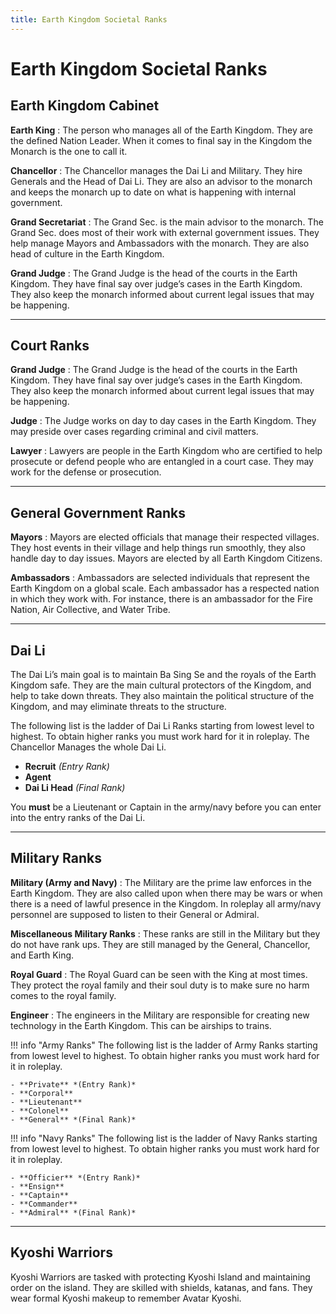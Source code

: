 ```yaml
---
title: Earth Kingdom Societal Ranks
---
```


# Earth Kingdom Societal Ranks

## Earth Kingdom Cabinet

**Earth King**
:   The person who manages all of the Earth Kingdom. They are the defined Nation Leader. When it comes to final say in the Kingdom the Monarch is the one to call it. 

**Chancellor**
:   The Chancellor manages the Dai Li and Military. They hire Generals and the Head of Dai Li. They are also an advisor to the monarch and keeps the monarch up to date on what is happening with internal government.

**Grand Secretariat**
:   The Grand Sec. is the main advisor to the monarch. The Grand Sec. does most of their work with external government issues. They help manage Mayors and Ambassadors with the monarch. They are also head of culture in the Earth Kingdom. 

**Grand Judge**
:   The Grand Judge is the head of the courts in the Earth Kingdom. They have final say over judge’s cases in the Earth Kingdom. They also keep the monarch informed about current legal issues that may be happening. 
* * *

## Court Ranks

**Grand Judge**
:   The Grand Judge is the head of the courts in the Earth Kingdom. They have final say over judge’s cases in the Earth Kingdom. They also keep the monarch informed about current legal issues that may be happening. 

**Judge**
:   The Judge works on day to day cases in the Earth Kingdom. They may preside over cases regarding criminal and civil matters. 

**Lawyer**
:   Lawyers are people in the Earth Kingdom who are certified to help prosecute or defend people who are entangled in a court case. They may work for the defense or prosecution.
* * *

## General Government Ranks

**Mayors**
:   Mayors are elected officials that manage their respected villages. They host events in their village and help things run smoothly, they also handle day to day issues. Mayors are elected by all Earth Kingdom Citizens.

**Ambassadors**
:   Ambassadors are selected individuals that represent the Earth Kingdom on a global scale. Each ambassador has a respected nation in which they work with. For instance, there is an ambassador for the Fire Nation, Air Collective, and Water Tribe. 
* * *

## Dai Li

The Dai Li’s main goal is to maintain Ba Sing Se and the royals of the Earth Kingdom safe. They are the main cultural protectors of the Kingdom, and help to take down threats. They also maintain the political structure of the Kingdom, and may eliminate threats to the structure. 

The following list is the ladder of Dai Li Ranks starting from lowest level to highest. To obtain higher ranks you must work hard for it in roleplay. The Chancellor Manages the whole Dai Li.

- **Recruit** *(Entry Rank)*
- **Agent**
- **Dai Li Head** *(Final Rank)*

You **must** be a Lieutenant or Captain in the army/navy before you can enter into the entry ranks of the Dai Li.
* * *

## Military Ranks

**Military (Army and Navy)**
:   The Military are the prime law enforces in the Earth Kingdom. They are also called upon when there may be wars or when there is a need of lawful presence in the Kingdom. In roleplay all army/navy personnel are supposed to listen to their General or Admiral. 

**Miscellaneous Military Ranks**
:   These ranks are still in the Military but they do not have rank ups. They are still managed by the General, Chancellor, and Earth King. 

**Royal Guard**
:   The Royal Guard can be seen with the King at most times. They protect the royal family and their soul duty is to make sure no harm comes to the royal family. 

**Engineer**
:   The engineers in the Military are responsible for creating new technology in the Earth Kingdom. This can be airships to trains. 

!!! info "Army Ranks"
    The following list is the ladder of Army Ranks starting from lowest level to highest. To obtain higher ranks you must work hard for it in roleplay.

    - **Private** *(Entry Rank)*
    - **Corporal**
    - **Lieutenant**
    - **Colonel**
    - **General** *(Final Rank)*

!!! info "Navy Ranks"
    The following list is the ladder of Navy Ranks starting from lowest level to highest. To obtain higher ranks you must work hard for it in roleplay.
    
    - **Officier** *(Entry Rank)*
    - **Ensign**
    - **Captain**
    - **Commander**
    - **Admiral** *(Final Rank)*
* * *

## Kyoshi Warriors

Kyoshi Warriors are tasked with protecting Kyoshi Island and maintaining order on the island. They are skilled with shields, katanas, and fans. They wear formal Kyoshi makeup to remember Avatar Kyoshi.
